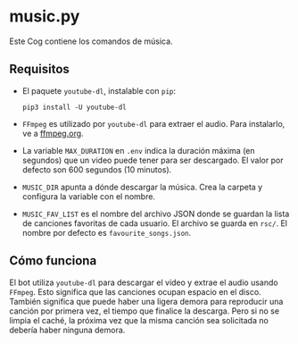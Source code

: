 # music.py

Este Cog contiene los comandos de música.

## Requisitos

- El paquete `youtube-dl`, instalable con `pip`:

  ```
  pip3 install -U youtube-dl
  ```

- `FFmpeg` es utilizado por `youtube-dl` para extraer el audio. Para instalarlo, ve a [ffmpeg.org](https://www.ffmpeg.org/).

- La variable `MAX_DURATION` en `.env` indica la duración máxima (en segundos) que un video puede tener para ser descargado. El valor por defecto son 600 segundos (10 minutos).

- `MUSIC_DIR` apunta a dónde descargar la música. Crea la carpeta y configura la variable con el nombre.

- `MUSIC_FAV_LIST` es el nombre del archivo JSON donde se guardan la lista de canciones favoritas de cada usuario. El archivo se guarda en `rsc/`. El nombre por defecto es `favourite_songs.json`.

## Cómo funciona

El bot utiliza `youtube-dl` para descargar el vídeo y extrae el audio usando `FFmpeg`.
Esto significa que las canciones ocupan espacio en el disco.
También significa que puede haber una ligera demora para reproducir una canción por primera vez, el tiempo que finalice la descarga.
Pero si no se limpia el caché, la próxima vez que la misma canción sea solicitada no debería haber ninguna demora.
